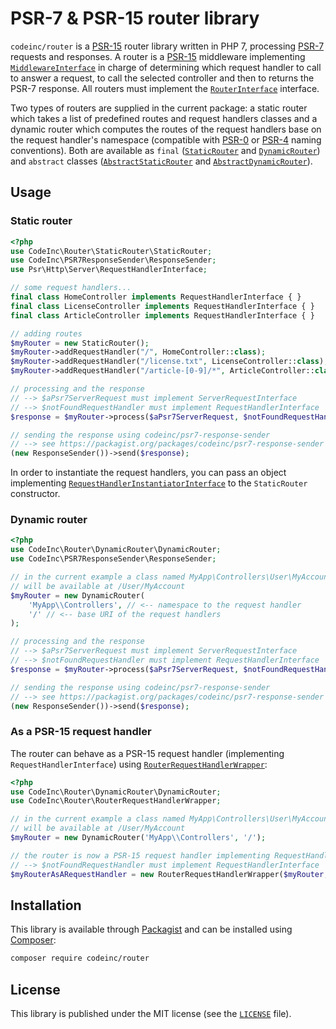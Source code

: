 # PSR-7 & PSR-15 router library

`codeinc/router` is a [PSR-15](https://www.php-fig.org/psr/psr-15/) router library written in PHP 7, processing [PSR-7](https://www.php-fig.org/psr/psr-7/) requests and responses. A router is a [PSR-15](https://www.php-fig.org/psr/psr-15/) middleware implementing [`MiddlewareInterface`](https://www.php-fig.org/psr/psr-15/#22-psrhttpservermiddlewareinterface) in charge of determining which request handler to call to answer a request, to call the selected controller and then to returns the PSR-7 response. All routers must implement the [`RouterInterface`](src/ResolverInterface.php) interface. 

Two types of routers are supplied in the current package: a static router which takes a list of predefined routes and request handlers classes and a dynamic router which computes the routes of the request handlers base on the request handler's namespace (compatible with [PSR-0](https://www.php-fig.org/psr/psr-0/) or [PSR-4](https://www.php-fig.org/psr/psr-4/) naming conventions). Both are available as `final` ([`StaticRouter`](src/StaticRouter.php) and [`DynamicRouter`](src/DynamicRouter/DynamicRouter.php)) and `abstract` classes ([`AbstractStaticRouter`](src/StaticRouter/AbstractStaticRouter.php) and [`AbstractDynamicRouter`](src/DynamicRouter/DynamicRouter.php)).

## Usage

### Static router
```php
<?php
use CodeInc\Router\StaticRouter\StaticRouter;
use CodeInc\PSR7ResponseSender\ResponseSender; 
use Psr\Http\Server\RequestHandlerInterface;

// some request handlers...
final class HomeController implements RequestHandlerInterface { } 
final class LicenseController implements RequestHandlerInterface { } 
final class ArticleController implements RequestHandlerInterface { } 

// adding routes
$myRouter = new StaticRouter();
$myRouter->addRequestHandler("/", HomeController::class); 
$myRouter->addRequestHandler("/license.txt", LicenseController::class); 
$myRouter->addRequestHandler("/article-[0-9]/*", ArticleController::class); 

// processing and the response
// --> $aPsr7ServerRequest must implement ServerRequestInterface 
// --> $notFoundRequestHandler must implement RequestHandlerInterface 
$response = $myRouter->process($aPsr7ServerRequest, $notFoundRequestHandler);

// sending the response using codeinc/psr7-response-sender
// --> see https://packagist.org/packages/codeinc/psr7-response-sender
(new ResponseSender())->send($response);
```

In order to instantiate the request handlers, you can pass an object implementing [`RequestHandlerInstantiatorInterface`](src/RequestHandlerInstantiator/RequestHandlerFactoryInterface.php) to the `StaticRouter` constructor.


### Dynamic router 

```php
<?php
use CodeInc\Router\DynamicRouter\DynamicRouter;
use CodeInc\PSR7ResponseSender\ResponseSender; 

// in the current example a class named MyApp\Controllers\User\MyAccount
// will be available at /User/MyAccount
$myRouter = new DynamicRouter(
    'MyApp\\Controllers', // <-- namespace to the request handler
    '/' // <-- base URI of the request handlers
);

// processing and the response
// --> $aPsr7ServerRequest must implement ServerRequestInterface 
// --> $notFoundRequestHandler must implement RequestHandlerInterface 
$response = $myRouter->process($aPsr7ServerRequest, $notFoundRequestHandler);

// sending the response using codeinc/psr7-response-sender
// --> see https://packagist.org/packages/codeinc/psr7-response-sender
(new ResponseSender())->send($response);
```

### As a PSR-15 request handler

The router can behave as a PSR-15 request handler (implementing `RequestHandlerInterface`) using [`RouterRequestHandlerWrapper`](src/RouterRequestHandlerWrapper.php):
 ```php
 <?php
 use CodeInc\Router\DynamicRouter\DynamicRouter;
 use CodeInc\Router\RouterRequestHandlerWrapper;
 
 // in the current example a class named MyApp\Controllers\User\MyAccount
 // will be available at /User/MyAccount
 $myRouter = new DynamicRouter('MyApp\\Controllers', '/');
 
 // the router is now a PSR-15 request handler implementing RequestHandlerInterface
 // --> $notFoundRequestHandler must implement RequestHandlerInterface 
 $myRouterAsARequestHandler = new RouterRequestHandlerWrapper($myRouter, $notFoundRequestHandler);
```

## Installation

This library is available through [Packagist](https://packagist.org/packages/codeinc/router) and can be installed using [Composer](https://getcomposer.org/): 

```bash
composer require codeinc/router
```

## License 
This library is published under the MIT license (see the [`LICENSE`](LICENSE) file).